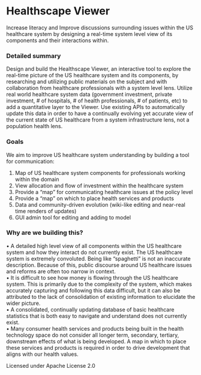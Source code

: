 # Healthscape Viewer

Increase literacy and Improve discussions surrounding issues within the US healthcare system by designing a real-time system level view of its components and their interactions within.

### Detailed summary

Design and build the Healthscape Viewer, an interactive tool to explore the real-time picture of the US healthcare system and its components, by researching and utilizing public materials on the subject and with collaboration from healthcare professionals with a system level lens. Utilize real world healthcare system data (government investment, private investment, # of hospitals, # of health professionals, # of patients, etc) to add a quantitative layer to the Viewer. Use existing APIs to automatically update this data in order to have a continually evolving yet accurate view of the current state of US healthcare from a system infrastructure lens, not a population health lens. 

### Goals

We aim to improve US healthcare system understanding by building a tool for communication:
1. Map of US healthcare system components for professionals working within the domain
2. View allocation and flow of investment within the healthcare system
3. Provide a “map” for communicating healthcare issues at the policy level
4. Provide a “map” on which to place health services and products
5. Data and community-driven evolution (wiki-like editing and near-real time renders of updates)
6. GUI admin tool for editing and adding to model

### Why are we building this?

• A detailed high level view of all components within the US healthcare system and how they interact do not currently exist. 
The US healthcare system is extremely convoluted. Being like “spaghetti” is not an inaccurate description. Because of this, public discourse around US healthcare issues and reforms are often too narrow in context.<br/>
• It is difficult to see how money is flowing through the US healthcare system. This is primarily due to the complexity of the system, which makes accurately capturing and following this data difficult, but it can also be attributed to the lack of consolidation of existing information to elucidate the wider picture.<br/>
• A consolidated, continually updating database of basic healthcare statistics that is both easy to navigate and understand does not currently exist.<br/>
• Many consumer health services and products being built in the health technology space do not consider all longer term, secondary, tertiary, downstream effects of what is being developed. A map in which to place these services and products is required in order to drive development that aligns with our health values. 



Licensed under Apache License 2.0
